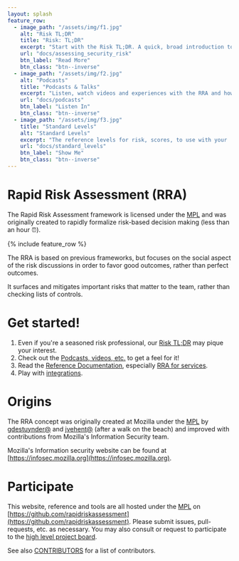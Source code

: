 ```yaml
---
layout: splash
feature_row:
  - image_path: "/assets/img/f1.jpg"
    alt: "Risk TL;DR"
    title: "Risk: TL;DR"
    excerpt: "Start with the Risk TL;DR. A quick, broad introduction to risk assessments."
    url: "docs/assessing_security_risk"
    btn_label: "Read More"
    btn_class: "btn--inverse"
  - image_path: "/assets/img/f2.jpg"
    alt: "Podcasts"
    title: "Podcasts & Talks"
    excerpt: "Listen, watch videos and experiences with the RRA and how it's used!"
    url: "docs/podcasts"
    btn_label: "Listen In"
    btn_class: "btn--inverse"
  - image_path: "/assets/img/f3.jpg"
    title: "Standard Levels"
    alt: "Standard Levels"
    excerpt: "The reference levels for risk, scores, to use with your  assessments."
    url: "docs/standard_levels"
    btn_label: "Show Me"
    btn_class: "btn--inverse"
---
```


<p></p> <!-- quick fix until there is a splash image, if ever :) -->

# Rapid Risk Assessment (RRA)

The Rapid Risk Assessment framework is licensed under the [MPL](LICENSE) and was originally created to rapidly formalize risk-based decision making (less than an hour ⏰).

{% include feature_row %}

The RRA is based on previous frameworks, but focuses on the social aspect of the risk discussions in order to favor good outcomes, rather than perfect outcomes.

It surfaces and mitigates important risks that matter to the team, rather than checking lists of controls.

# Get started!

1. Even if you're a seasoned risk professional, our [Risk TL;DR](docs/assessing_security_risk) may pique your interest.
2. Check out the [Podcasts, videos, etc.](docs/podcasts) to get a feel for it!
3. Read the [Reference Documentation](docs/index), especially [RRA for services](docs/rapid_risk_assessment).
4. Play with [integrations](docs/integrations).

# Origins

The RRA concept was originally created at Mozilla under the [MPL](LICENSE-MPL) by [gdestuynder@](https://github.com/gdestuynder) and [jvehent@](https://github.com/jvehent) (after a walk on the beach) and improved with contributions from Mozilla's Information Security team.

Mozilla's Information security website can be found at [https://infosec.mozilla.org](https://infosec.mozilla.org).

# Participate

This website, reference and tools are all hosted under the [MPL](LICENSE) on [https://github.com/rapidriskassessment](https://github.com/rapidriskassessment).
Please submit issues, pull-requests, etc. as necessary. You may also consult or request to participate to the [high level project board](https://github.com/orgs/RapidRiskAssessment/projects/1/views/1).


See also [CONTRIBUTORS](CONTRIBUTORS) for a list of contributors.
